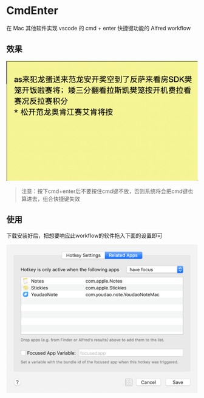 # CmdEnter

在 Mac 其他软件实现 vscode 的 cmd + enter 快捷键功能的 Alfred workflow

## 效果

![效果](./images/test.gif)

>注意：按下cmd+enter后不要按住cmd键不放，否则系统将会把cmd键也算进去，组合快捷键失效

## 使用

下载安装好后，把想要响应此workflow的软件拖入下面的设置即可

![设置](./images/setting.png)
